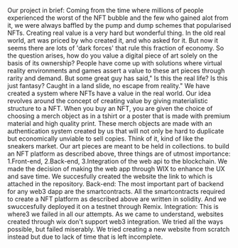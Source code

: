 Our project in brief: Coming from the time where millions of people experienced the worst of the NFT bubble and the few who gained alot from it, we were always baffled by the pump and dump schemes that popularised NFTs. Creating real value is a very hard but wonderful thing. In the old real world, art was priced by who created it, and who asked for it. But now it seems there are lots of 'dark forces' that rule this fraction of economy. So the question arises, how do you value a digital piece of art solely on the basis of its ownership? People have come up with solutions where virtual reality environments and games assert a value to these art pieces through rarity and demand. 
 But some great guy has said," Is this the real life? Is this just fantasy? Caught in a land slide, no escape from reality." We have created a system where NFTs have a value in the real world. Our idea revolves around the concept of creating value by giving materialistic structure to a NFT.
When you buy an NFT, you are given the choice of choosing a merch object as in a tshirt or a poster that is made with premium material and high quality print. These merch objects are made with an authentication system created by us that will not only be hard to duplicate but economically unviable to sell copies. Think of it, kind of like the sneakers market. Our art pieces are meant to be held in collections.
to build an NFT platform as described above, three things are of utmost importance: 1.Front-end, 2.Back-end, 3.Integration of the web api to the blockchain.
We made the decision of making the web app through WIX to enhance the UX and save time. We succesfully created the website the link to which is attached in the repository.
Back-end: The most important part of backend for any web3 dapp are the smartcontracts. All the smartcontracts required to create a NFT platform as described above are written in solidity. And we swuccesfully deployed it on a testnet through Remix.
Integration: This is where3 we failed in all our attempts. As we came to understand, websites created through wix don't support web3 integration. We tried all the ways possible, but failed miserably. We tried creating a new website from scratch instead but due to lack of time that is left incomplete.